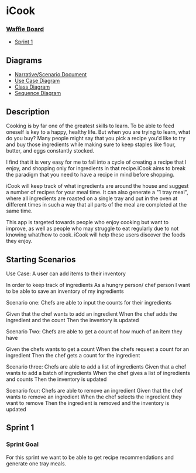 # iCook

### [Waffle Board](https://waffle.io/tclerico/iCook)
* [Sprint 1](#Sprint-1)

## Diagrams
* [Narrative/Scenario Document](https://docs.google.com/document/d/1HJ5ZsFQmdsHKm9AtFVYwepTwJpKF7xUP3W8LC2srMwQ/edit?usp=sharing)
* [Use Case Diagram](https://drive.google.com/file/d/1LZBEcqS1bdyG6T2xV3ET5O-zk6aS5TkT/view?usp=sharing)
* [Class Diagram](https://drive.google.com/file/d/1xZrD_i0tI43p2xnsMDsNeT6hNzWfNDYk/view?usp=sharing)
* [Sequence Diagram](https://drive.google.com/open?id=1xxWUaln-3PHPR8UdziEnuUuOg_W2Z2Jf)

## Description

Cooking is by far one of the greatest skills to learn. To be able to feed oneself is key to a happy, healthy life. But when you are trying to learn, what do you buy? Many people might say that you pick a recipe you'd like to try and buy those ingredients while making sure to keep staples like flour, butter, and eggs constantly stocked.

I find that it is very easy for me to fall into a cycle of creating a recipe that I enjoy, and shopping only for ingredients in that recipe.iCook aims to break the paradigm that you need to have a recipe in mind before shopping.

iCook will keep track of what ingredients are around the house and suggest a number of recipes for your meal time. It can also generate a "1 tray meal", where all ingredients are roasted on a single tray and put in the oven at different times in such a way that all parts of the meal
are completed at the same time.

This app is targeted towards people who enjoy cooking but want to improve, as well as people who may struggle to eat regularly due to not knowing what/how to cook.
iCook will help these users discover the foods they enjoy.

## Starting Scenarios
Use Case: A user can add items to their inventory

In order to keep track of ingredients
As a hungry person/ chef person 
I want to be able to save an inventory of my ingredients 

Scenario one: 
Chefs are able to input the counts for their ingredients 

Given that the chef wants to add an ingredient 
When the chef adds the ingredient and the count 
Then the inventory  is updated 
 
Scenario Two:
Chefs  are able to get a count of how much of an item they have 

Given the chefs wants to get a count
When the chefs request a count for an ingredient
Then the chef gets a count for the ingredient

Scenario three: 
Chefs are able to add a list of ingredients
Given that a chef wants to add a batch of ingredients 
When the chef gives a list of ingredients and counts 
Then the inventory is updated  

Scenario four: 
Chefs are able to remove an ingredient 
Given that the chef wants to remove an ingredient 
When the chef selects the ingredient they want to remove 
Then the ingredient is removed and the inventory is updated 

## Sprint 1
### Sprint Goal
For this sprint we want to be able to get recipe recommendations and generate one tray meals.
